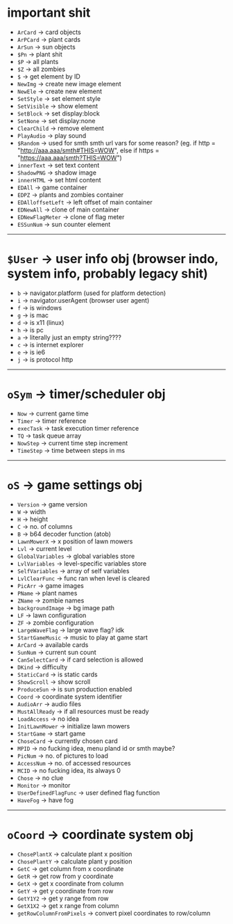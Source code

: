 # important shit
- `ArCard` -> card objects
- `ArPCard` -> plant cards
- `ArSun` -> sun objects
- `$Pn` -> plant shit
- `$P` -> all plants
- `$Z` -> all zombies
- `$` -> get element by ID
- `NewImg` -> create new image element
- `NewEle` -> create new element
- `SetStyle` -> set element style
- `SetVisible` -> show element
- `SetBlock` -> set display:block
- `SetNone` -> set display:none
- `ClearChild` -> remove element
- `PlayAudio` -> play sound
- `$Random` -> used for smth smth url vars for some reason? (eg. if http = "http://aaa.aaa/smth#THIS=WOW", else if https = "https://aaa.aaa/smth?THIS=WOW")
- `innerText` -> set text content
- `ShadowPNG` -> shadow image
- `innerHTML` -> set html content
- `EDAll`           -> game container
- `EDPZ`            -> plants and zombies container
- `EDAlloffsetLeft` -> left offset of main container
- `EDNewAll`        -> clone of main container
- `EDNewFlagMeter`  -> clone of flag meter
- `ESSunNum`        -> sun counter element
---
# `$User` -> user info obj (browser indo, system info, probably legacy shit)
- `b` -> navigator.platform (used for platform detection)
- `i` -> navigator.userAgent (browser user agent)
- `f` -> is windows
- `g` -> is mac
- `d` -> is x11 (linux)
- `h` -> is pc
- `a` -> literally just an empty string????
- `c` -> is internet explorer
- `e` -> is ie6
- `j` -> is protocol http
---
# `oSym` -> timer/scheduler obj
- `Now`      -> current game time
- `Timer`    -> timer reference
- `execTask` -> task execution timer reference
- `TQ`       -> task queue array
- `NowStep`  -> current time step increment
- `TimeStep` -> time between steps in ms
---
# `oS` -> game settings obj
- `Version`             -> game version
- `W`                   -> width
- `H`                   -> height
- `C`                   -> no. of columns
- `B`                   -> b64 decoder function (atob)
- `LawnMowerX`          -> x position of lawn mowers
- `Lvl`                 -> current level
- `GlobalVariables`     -> global variables store
- `LvlVariables`        -> level-specific variables store
- `SelfVariables`       -> array of self variables
- `LvlClearFunc`        -> func ran when level is cleared
- `PicArr`              -> game images
- `PName`               -> plant names
- `ZName`               -> zombie names
- `backgroundImage`     -> bg image path
- `LF`                  -> lawn configuration
- `ZF`                  -> zombie configuration
- `LargeWaveFlag`       -> large wave flag? idk
- `StartGameMusic`      -> music to play at game start
- `ArCard`              -> available cards
- `SunNum`              -> current sun count
- `CanSelectCard`       -> if card selection is allowed
- `DKind`               -> difficulty
- `StaticCard`          -> is static cards
- `ShowScroll`          -> show scroll
- `ProduceSun`          -> is sun production enabled
- `Coord`               -> coordinate system identifier
- `AudioArr`            -> audio files
- `MustAllReady`        -> if all resources must be ready
- `LoadAccess`          -> no idea
- `InitLawnMower`       -> initialize lawn mowers
- `StartGame`           -> start game
- `ChoseCard`           -> currently chosen card
- `MPID`                -> no fucking idea, menu pland id or smth maybe?
- `PicNum`              -> no. of pictures to load
- `AccessNum`           -> no. of accessed resources
- `MCID`                -> no fucking idea, its always 0
- `Chose`               -> no clue
- `Monitor`             -> monitor
- `UserDefinedFlagFunc` -> user defined flag function
- `HaveFog`             -> have fog
---
# `oCoord` -> coordinate system obj
- `ChosePlantX`            -> calculate plant x position
- `ChosePlantY`            -> calculate plant y position
- `GetC`                   -> get column from x coordinate
- `GetR`                   -> get row from y coordinate
- `GetX`                   -> get x coordinate from column
- `GetY`                   -> get y coordinate from row
- `GetY1Y2`                -> get y range from row
- `GetX1X2`                -> get x range from column
- `getRowColumnFromPixels` -> convert pixel coordinates to row/column

